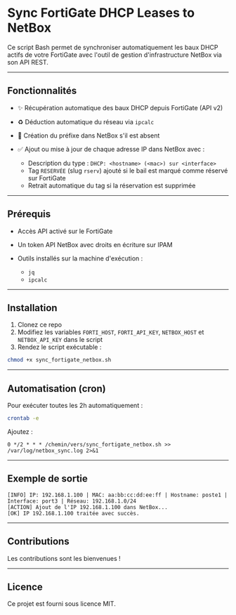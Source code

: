 # Sync FortiGate DHCP Leases to NetBox

Ce script Bash permet de synchroniser automatiquement les baux DHCP actifs de votre FortiGate avec l'outil de gestion d'infrastructure NetBox via son API REST.

---

## Fonctionnalités

* ✨ Récupération automatique des baux DHCP depuis FortiGate (API v2)
* ♻ Déduction automatique du réseau via `ipcalc`
* 📁 Création du préfixe dans NetBox s'il est absent
* ✅ Ajout ou mise à jour de chaque adresse IP dans NetBox avec :

  * Description du type : `DHCP: <hostname> (<mac>) sur <interface>`
  * Tag `RESERVÉE` (slug `rserv`) ajouté si le bail est marqué comme réservé sur FortiGate
  * Retrait automatique du tag si la réservation est supprimée

---

## Prérequis

* Accès API activé sur le FortiGate
* Un token API NetBox avec droits en écriture sur IPAM
* Outils installés sur la machine d'exécution :

  * `jq`
  * `ipcalc`

---

## Installation

1. Clonez ce repo
2. Modifiez les variables `FORTI_HOST`, `FORTI_API_KEY`, `NETBOX_HOST` et `NETBOX_API_KEY` dans le script
3. Rendez le script exécutable :

```bash
chmod +x sync_fortigate_netbox.sh
```

---

## Automatisation (cron)

Pour exécuter toutes les 2h automatiquement :

```bash
crontab -e
```

Ajoutez :

```cron
0 */2 * * * /chemin/vers/sync_fortigate_netbox.sh >> /var/log/netbox_sync.log 2>&1
```

---

## Exemple de sortie

```
[INFO] IP: 192.168.1.100 | MAC: aa:bb:cc:dd:ee:ff | Hostname: poste1 | Interface: port3 | Réseau: 192.168.1.0/24
[ACTION] Ajout de l'IP 192.168.1.100 dans NetBox...
[OK] IP 192.168.1.100 traitée avec succès.
```

---

## Contributions

Les contributions sont les bienvenues !

---

## Licence

Ce projet est fourni sous licence MIT.
